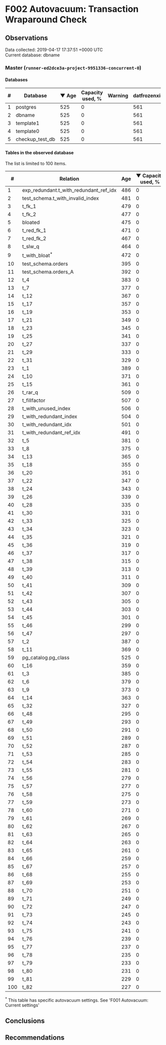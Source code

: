 # F002 Autovacuum: Transaction Wraparound Check #

## Observations ##
Data collected: 2019-04-17 17:37:51 +0000 UTC  
Current database: dbname  



### Master (`runner-ed2dce3a-project-9951336-concurrent-0`) ###

#### Databases ####
  

\# | Database | &#9660;&nbsp;Age | Capacity used, % | Warning | datfrozenxid
--|--------|-----|------------------|---------|--------------
1 |postgres |525 |0 |  |561
2 |dbname |525 |0 |  |561
3 |template1 |525 |0 |  |561
4 |template0 |525 |0 |  |561
5 |checkup_test_db |525 |0 |  |561



#### Tables in the observed database ####
The list is limited to 100 items.  

\# | Relation | Age | &#9660;&nbsp;Capacity used, % | Warning |rel_relfrozenxid | toast_relfrozenxid 
---|-------|-----|------------------|---------|-----------------|--------------------
1 |exp_redundant.t_with_redundant_ref_idx |486 |0 |  |600 |0 |
2 |test_schema.t_with_invalid_index |481 |0 |  |605 |0 |
3 |t_fk_1 |479 |0 |  |607 |0 |
4 |t_fk_2 |477 |0 |  |609 |0 |
5 |bloated |475 |0 |  |611 |0 |
6 |t_red_fk_1 |471 |0 |  |615 |0 |
7 |t_red_fk_2 |467 |0 |  |619 |0 |
8 |t_slw_q |464 |0 |  |622 |0 |
9 |t_with_bloat<sup>*</sup> |472 |0 |  |614 |0 |
10 |test_schema.orders |395 |0 |  |691 |0 |
11 |test_schema.orders_A |392 |0 |  |694 |0 |
12 |t_4 |383 |0 |  |703 |0 |
13 |t_7 |377 |0 |  |709 |0 |
14 |t_12 |367 |0 |  |719 |0 |
15 |t_17 |357 |0 |  |729 |0 |
16 |t_19 |353 |0 |  |733 |0 |
17 |t_21 |349 |0 |  |737 |0 |
18 |t_23 |345 |0 |  |741 |0 |
19 |t_25 |341 |0 |  |745 |0 |
20 |t_27 |337 |0 |  |749 |0 |
21 |t_29 |333 |0 |  |753 |0 |
22 |t_31 |329 |0 |  |757 |0 |
23 |t_1 |389 |0 |  |697 |0 |
24 |t_10 |371 |0 |  |715 |0 |
25 |t_15 |361 |0 |  |725 |0 |
26 |t_rar_q |509 |0 |  |577 |0 |
27 |t_fillfactor |507 |0 |  |579 |0 |
28 |t_with_unused_index |506 |0 |  |580 |0 |
29 |t_with_redundant_index |504 |0 |  |582 |0 |
30 |t_with_redundant_idx |501 |0 |  |585 |0 |
31 |t_with_redundant_ref_idx |491 |0 |  |595 |0 |
32 |t_5 |381 |0 |  |705 |0 |
33 |t_8 |375 |0 |  |711 |0 |
34 |t_13 |365 |0 |  |721 |0 |
35 |t_18 |355 |0 |  |731 |0 |
36 |t_20 |351 |0 |  |735 |0 |
37 |t_22 |347 |0 |  |739 |0 |
38 |t_24 |343 |0 |  |743 |0 |
39 |t_26 |339 |0 |  |747 |0 |
40 |t_28 |335 |0 |  |751 |0 |
41 |t_30 |331 |0 |  |755 |0 |
42 |t_33 |325 |0 |  |761 |0 |
43 |t_34 |323 |0 |  |763 |0 |
44 |t_35 |321 |0 |  |765 |0 |
45 |t_36 |319 |0 |  |767 |0 |
46 |t_37 |317 |0 |  |769 |0 |
47 |t_38 |315 |0 |  |771 |0 |
48 |t_39 |313 |0 |  |773 |0 |
49 |t_40 |311 |0 |  |775 |0 |
50 |t_41 |309 |0 |  |777 |0 |
51 |t_42 |307 |0 |  |779 |0 |
52 |t_43 |305 |0 |  |781 |0 |
53 |t_44 |303 |0 |  |783 |0 |
54 |t_45 |301 |0 |  |785 |0 |
55 |t_46 |299 |0 |  |787 |0 |
56 |t_47 |297 |0 |  |789 |0 |
57 |t_2 |387 |0 |  |699 |0 |
58 |t_11 |369 |0 |  |717 |0 |
59 |pg_catalog.pg_class |525 |0 |  |561 |0 |
60 |t_16 |359 |0 |  |727 |0 |
61 |t_3 |385 |0 |  |701 |0 |
62 |t_6 |379 |0 |  |707 |0 |
63 |t_9 |373 |0 |  |713 |0 |
64 |t_14 |363 |0 |  |723 |0 |
65 |t_32 |327 |0 |  |759 |0 |
66 |t_48 |295 |0 |  |791 |0 |
67 |t_49 |293 |0 |  |793 |0 |
68 |t_50 |291 |0 |  |795 |0 |
69 |t_51 |289 |0 |  |797 |0 |
70 |t_52 |287 |0 |  |799 |0 |
71 |t_53 |285 |0 |  |801 |0 |
72 |t_54 |283 |0 |  |803 |0 |
73 |t_55 |281 |0 |  |805 |0 |
74 |t_56 |279 |0 |  |807 |0 |
75 |t_57 |277 |0 |  |809 |0 |
76 |t_58 |275 |0 |  |811 |0 |
77 |t_59 |273 |0 |  |813 |0 |
78 |t_60 |271 |0 |  |815 |0 |
79 |t_61 |269 |0 |  |817 |0 |
80 |t_62 |267 |0 |  |819 |0 |
81 |t_63 |265 |0 |  |821 |0 |
82 |t_64 |263 |0 |  |823 |0 |
83 |t_65 |261 |0 |  |825 |0 |
84 |t_66 |259 |0 |  |827 |0 |
85 |t_67 |257 |0 |  |829 |0 |
86 |t_68 |255 |0 |  |831 |0 |
87 |t_69 |253 |0 |  |833 |0 |
88 |t_70 |251 |0 |  |835 |0 |
89 |t_71 |249 |0 |  |837 |0 |
90 |t_72 |247 |0 |  |839 |0 |
91 |t_73 |245 |0 |  |841 |0 |
92 |t_74 |243 |0 |  |843 |0 |
93 |t_75 |241 |0 |  |845 |0 |
94 |t_76 |239 |0 |  |847 |0 |
95 |t_77 |237 |0 |  |849 |0 |
96 |t_78 |235 |0 |  |851 |0 |
97 |t_79 |233 |0 |  |853 |0 |
98 |t_80 |231 |0 |  |855 |0 |
99 |t_81 |229 |0 |  |857 |0 |
100 |t_82 |227 |0 |  |859 |0 |


<sup>*</sup> This table has specific autovacuum settings. See 'F001 Autovacuum: Current settings'


## Conclusions ##


## Recommendations ##

